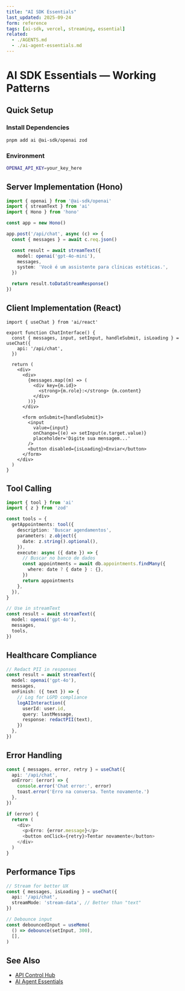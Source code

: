 ```yaml
---
title: "AI SDK Essentials"
last_updated: 2025-09-24
form: reference
tags: [ai-sdk, vercel, streaming, essential]
related:
  - ./AGENTS.md
  - ./ai-agent-essentials.md
---
```


# AI SDK Essentials — Working Patterns

## Quick Setup

### Install Dependencies

```bash
pnpm add ai @ai-sdk/openai zod
```

### Environment

```bash
OPENAI_API_KEY=your_key_here
```

## Server Implementation (Hono)

```typescript
import { openai } from '@ai-sdk/openai'
import { streamText } from 'ai'
import { Hono } from 'hono'

const app = new Hono()

app.post('/api/chat', async (c) => {
  const { messages } = await c.req.json()

  const result = await streamText({
    model: openai('gpt-4o-mini'),
    messages,
    system: 'Você é um assistente para clínicas estéticas.',
  })

  return result.toDataStreamResponse()
})
```

## Client Implementation (React)

```tsx
import { useChat } from 'ai/react'

export function ChatInterface() {
  const { messages, input, setInput, handleSubmit, isLoading } = useChat({
    api: '/api/chat',
  })

  return (
    <div>
      <div>
        {messages.map((m) => (
          <div key={m.id}>
            <strong>{m.role}:</strong> {m.content}
          </div>
        ))}
      </div>

      <form onSubmit={handleSubmit}>
        <input
          value={input}
          onChange={(e) => setInput(e.target.value)}
          placeholder='Digite sua mensagem...'
        />
        <button disabled={isLoading}>Enviar</button>
      </form>
    </div>
  )
}
```

## Tool Calling

```typescript
import { tool } from 'ai'
import { z } from 'zod'

const tools = {
  getAppointments: tool({
    description: 'Buscar agendamentos',
    parameters: z.object({
      date: z.string().optional(),
    }),
    execute: async ({ date }) => {
      // Buscar no banco de dados
      const appointments = await db.appointments.findMany({
        where: date ? { date } : {},
      })
      return appointments
    },
  }),
}

// Use in streamText
const result = await streamText({
  model: openai('gpt-4o'),
  messages,
  tools,
})
```

## Healthcare Compliance

```typescript
// Redact PII in responses
const result = await streamText({
  model: openai('gpt-4o'),
  messages,
  onFinish: ({ text }) => {
    // Log for LGPD compliance
    logAIInteraction({
      userId: user.id,
      query: lastMessage,
      response: redactPII(text),
    })
  },
})
```

## Error Handling

```typescript
const { messages, error, retry } = useChat({
  api: '/api/chat',
  onError: (error) => {
    console.error('Chat error:', error)
    toast.error('Erro na conversa. Tente novamente.')
  },
})

if (error) {
  return (
    <div>
      <p>Erro: {error.message}</p>
      <button onClick={retry}>Tentar novamente</button>
    </div>
  )
}
```

## Performance Tips

```typescript
// Stream for better UX
const { messages, isLoading } = useChat({
  api: '/api/chat',
  streamMode: 'stream-data', // Better than "text"
})

// Debounce input
const debouncedInput = useMemo(
  () => debounce(setInput, 300),
  [],
)
```

## See Also

- [API Control Hub](./AGENTS.md)
- [AI Agent Essentials](./ai-agent-essentials.md)
